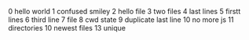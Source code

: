  0 hello world
1 confused smiley
2 hello file
3 two files
4 last lines
5 firstt lines
6 third line
7 file
8 cwd state
9 duplicate last line
10 no more js
11 directories
10 newest files
13 unique
